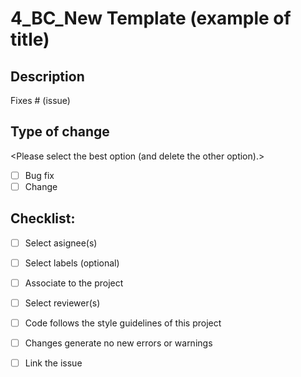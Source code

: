 # 4_BC_New Template (example of title)
<!--- For the title and name of the PR use the following structure: #issue_TypeIssue_BriefDescription
#issue is the one linked to the PR
TypeIssue is BC for Bug Fix or change, NF for New Feature or TE for Testing -->

## Description
<!---Please describe the problem, root cause and the solution provided. 
Include a summary of the change(s) and which issue is fixed or closed (optional).-->

Fixes # (issue) 

## Type of change
<Please select the best option (and delete the other option).>

- [ ] Bug fix 
- [ ] Change 

## Checklist:

- [ ] Select asignee(s)
- [ ] Select labels (optional)
- [ ] Associate to the project
- [ ] Select reviewer(s)
- [ ] Code follows the style guidelines of this project
- [ ] Changes generate no new errors or warnings
- [ ] Link the issue




